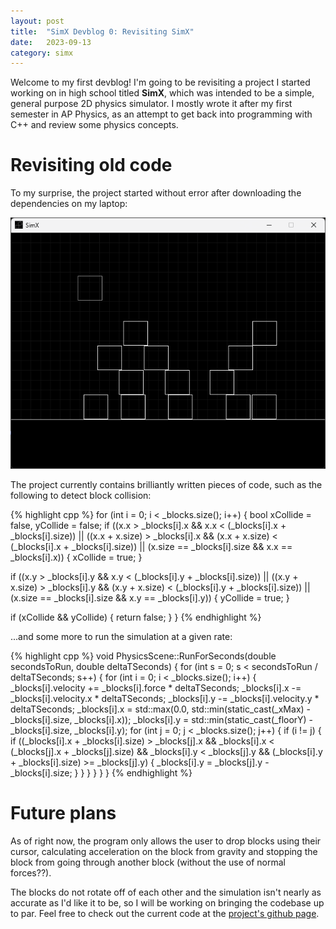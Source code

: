 ```yaml
---
layout: post
title:  "SimX Devblog 0: Revisiting SimX"
date:   2023-09-13
category: simx
---
```


Welcome to my first devblog! I'm going to be revisiting a project I started working on in high school titled **SimX**, which was intended to be a simple, general purpose 2D physics simulator. I mostly wrote it after my first semester in AP Physics, as an attempt to get back into programming with C++ and review some physics concepts.

# Revisiting old code

To my surprise, the project started without error after downloading the dependencies on my laptop:


![SimX demo screenshot](/assets/img/simx-demo1.png)

The project currently contains brilliantly written pieces of code, such as the following to detect block collision:

{% highlight cpp %}
for (int i = 0; i < _blocks.size(); i++) {
  bool xCollide = false, yCollide = false;
  if ((x.x > _blocks[i].x && x.x < (_blocks[i].x + _blocks[i].size)) ||
    ((x.x + x.size) > _blocks[i].x && (x.x + x.size) < (_blocks[i].x + _blocks[i].size)) ||
    (x.size == _blocks[i].size && x.x == _blocks[i].x)) {
    xCollide = true;
  }

  if ((x.y > _blocks[i].y && x.y < (_blocks[i].y + _blocks[i].size)) ||
    ((x.y + x.size) > _blocks[i].y && (x.y + x.size) < (_blocks[i].y + _blocks[i].size)) ||
    (x.size == _blocks[i].size && x.y == _blocks[i].y)) {
    yCollide = true;
  }

  if (xCollide && yCollide) {
    return false;
  }
}
{% endhighlight %}

...and some more to run the simulation at a given rate:

{% highlight cpp %}
void PhysicsScene::RunForSeconds(double secondsToRun, double deltaTSeconds)
{
	for (int s = 0; s < secondsToRun / deltaTSeconds; s++) {
		for (int i = 0; i < _blocks.size(); i++) {
			_blocks[i].velocity += _blocks[i].force * deltaTSeconds;
			_blocks[i].x -= _blocks[i].velocity.x * deltaTSeconds;
			_blocks[i].y -= _blocks[i].velocity.y * deltaTSeconds;
			_blocks[i].x = std::max(0.0, std::min(static_cast<double>(_xMax) - _blocks[i].size, _blocks[i].x));
			_blocks[i].y = std::min(static_cast<double>(_floorY) - _blocks[i].size, _blocks[i].y);
			for (int j = 0; j < _blocks.size(); j++) {
				if (i != j) {
					if ((_blocks[i].x + _blocks[i].size) > _blocks[j].x && _blocks[i].x < (_blocks[j].x + _blocks[j].size) && _blocks[i].y < _blocks[j].y && (_blocks[i].y + _blocks[i].size) >= _blocks[j].y) {
						_blocks[i].y = _blocks[j].y - _blocks[i].size;
					}
				}
			}
		}
	}
}
{% endhighlight %}

# Future plans

As of right now, the program only allows the user to drop blocks using their cursor, calculating acceleration on the block from gravity and stopping the block from going through another block (without the use of normal forces??).

The blocks do not rotate off of each other and the simulation isn't nearly as accurate as I'd like it to be, so I will be working on bringing the codebase up to par. Feel free to check out the current code at the [project's github page](https://github.com/dmicz/SimX/).
